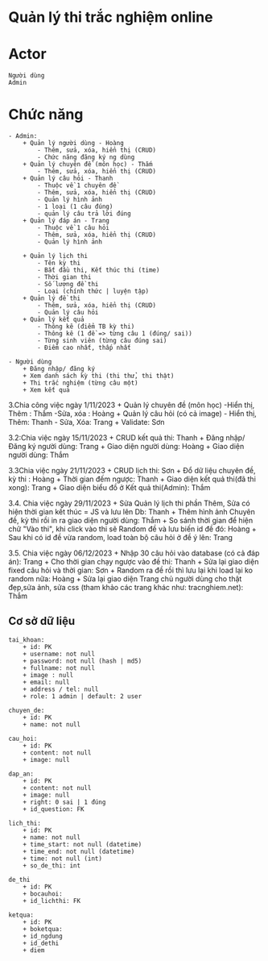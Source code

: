 # Quản lý thi trắc nghiệm online
# Actor
    Người dùng
    Admin
# Chức năng
    - Admin:
        + Quản lý người dùng - Hoàng
            - Thêm, sửa, xóa, hiển thị (CRUD)
            - Chức năng đăng ký ng dùng
        + Quản lý chuyên đề (môn học) - Thắm
            - Thêm, sửa, xóa, hiển thị (CRUD)
        + Quản lý câu hỏi - Thanh
            - Thuộc về 1 chuyên đề
            - Thêm, sửa, xóa, hiển thị (CRUD)
            - Quản lý hình ảnh
            - 1 loại (1 câu đúng)
            - quản lý câu trả lời đúng
        + Quản lý đáp án - Trang
            - Thuộc về 1 câu hỏi
            - Thêm, sửa, xóa, hiển thị (CRUD)
            - Quản lý hình ảnh

        + Quản lý lịch thi
            - Tên kỳ thi
            - Bắt đầu thi, Kết thúc thi (time)
            - Thời gian thi
            - Số lượng đề thi
            - Loại (chính thức | luyện tập)
        + Quản lý đề thi
            - Thêm, sửa, xóa, hiển thị (CRUD)
            - Quản lý câu hỏi
        + Quản lý kết quả
            - Thông kê (điểm TB kỳ thi)
            - Thông kê (1 đề => từng câu 1 (đúng/ sai))
            - Từng sinh viên (từng câu đúng sai)
            - Điểm cao nhất, thấp nhất

    - Người dùng
        + Đăng nhập/ đăng ký
        + Xem danh sách kỳ thi (thi thử, thi thật)
        + Thi trắc nghiệm (từng câu một)
        + Xem kết quả


3.Chia công việc ngày 1/11/2023
         + Quản lý chuyên đề (môn học)
            -Hiển thị, Thêm : Thắm
            -Sửa, xóa : Hoàng
        + Quản lý câu hỏi (có cả image)
            - Hiển thị, Thêm: Thanh
            - Sửa, Xóa: Trang
         + Validate: Sơn

         
3.2:Chia việc ngày 15/11/2023
        + CRUD kết quả thi: Thanh
        + Đăng nhập/Đăng ký người dùng: Trang
        + Giao diện người dùng: Hoàng
        + Giao diện người dùng: Thắm         


3.3Chia việc ngày 21/11/2023
        + CRUD lịch thi: Sơn
        + Đổ dữ liệu chuyên đề, kỳ thi : Hoàng
        + Thời gian đếm ngược: Thanh
        + Giao diện kết quả thi(đã thi xong): Trang
        + Giao diện biểu đồ ở Kết quả thi(Admin): Thắm 


3.4. Chia việc ngày 29/11/2023
        + Sửa Quản lý lịch thi phần Thêm, Sửa có 
        hiện thời gian kết thúc = JS và lưu lên Db: Thanh
        + Thêm hình ảnh Chuyên đề, kỳ thi rồi in ra giao diện người dùng: Thắm
        + So sánh thời gian để hiện chữ "Vào thi", khi click vào thi sẽ 
        Random đề và lưu biến id đề đó: Hoàng
        + Sau khi có id đề vừa random, load toàn bộ câu hỏi ở đề ý lên: Trang
        
3.5. Chia việc ngày 06/12/2023
        + Nhập 30 câu hỏi vào database (có cả đáp án): Trang
        + Cho thời gian chạy ngược vào đề thi: Thanh
        + Sửa lại giao diện fixed câu hỏi và thời gian: Sơn
        + Random ra đề rồi thì lưu lại khi load lại ko random nữa: Hoàng
        + Sửa lại giao diện Trang chủ người dùng cho thật đẹp,sửa ảnh, sửa css 
        (tham khảo các trang khác như: tracnghiem.net): Thắm

## Cơ sở dữ liệu
    tai_khoan:
        + id: PK
        + username: not null
        + password: not null (hash | md5)
        + fullname: not null
        + image : null
        + email: null
        + address / tel: null
        + role: 1 admin | default: 2 user
    
    chuyen_de:
        + id: PK
        + name: not null
    
    cau_hoi:
        + id: PK
        + content: not null
        + image: null

    dap_an:
        + id: PK
        + content: not null
        + image: null
        + right: 0 sai | 1 đúng
        + id_question: FK

    lich_thi:
        + id: PK
        + name: not null
        + time_start: not null (datetime)
        + time_end: not null (datetime)
        + time: not null (int)
        + so_de_thi: int
    
    de_thi
        + id: PK
        + bocauhoi:
        + id_lichthi: FK
    
    ketqua:
        + id: PK
        + boketqua:
        + id_ngdung
        + id_dethi
        + diem
